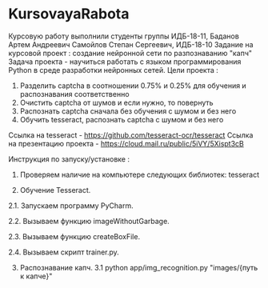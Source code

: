 # KursovayaRabota
Курсовую работу выполнили студенты группы ИДБ-18-11, Баданов Артем Андреевич
Самойлов Степан Сергеевич, ИДБ-18-10
Задание на курсовой проект : создание нейронной сети по разпознаванию "капч"
Задача проекта - научиться работать с языком программирования Python в среде разработки нейронных сетей.
Цели проекта : 
1.	Разделить captcha в соотношении 0.75% и 0.25% для обучения и распознавания соответственно
2.	Очистить captcha от шумов и если нужно, то повернуть 
3.	Распознать captcha сначала без обучения с шумом и без него
4.	Обучить tesseract, распознать captcha c шумом и без него


Ссылка на tesseract - https://github.com/tesseract-ocr/tesseract
Ссылка на презентацию проекта - https://cloud.mail.ru/public/5iVY/5Xispt3cB

Инструкция по запуску/установке : 
1.	Проверяем наличие на компьютере следующих библиотек: tesseract

2.	Обучение Tesseract.

2.1.	Запускаем программу PyCharm.

2.2.	Вызываем функцию imageWithoutGarbage.

2.3.	Вызываем функцию createBoxFile.

2.4.	Вызываем скрипт trainer.py.

3.	Распознавание капч.
3.1 python app/img_recognition.py "images/{путь к капче}"
